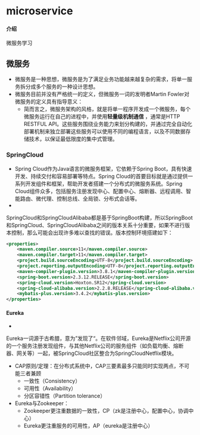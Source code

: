 # microservice

#### 介绍

微服务学习

## 微服务

- 微服务是一种思想，微服务是为了满足业务功能越来越复杂的需求，将单一服务拆分成多个服务的一种设计思想。
- 微服务目前并没有严格统一的定义，但微服务一词的发明者Martin Fowler对微服务的定义具有指导意义：
  - 简而言之，微服务架构的风格，就是将单一程序开发成一个微服务，每个微服务运行在自己的进程中，并使用**轻量级机制通信**
    ，通常是HTTP RESTFUL API。这些服务围绕业务能力来划分构建的，并通过完全自动化部署机制来独立部署这些服务可以使用不同的编程语言，以及不同数据存储技术，以保证最低限度的集中式管理。

### SpringCloud

- Spring Cloud作为Java语言的微服务框架，它依赖于Spring Boot，具有快速开发、持续交付和容易部署等特点。Spring
  Cloud的首要目标就是通过提供一系列开发组件和框架，帮助开发者搭建一个分布式的微服务系统。Spring
  Cloud组件众多，包括服务注册发现中心、配置中心、熔断器、远程调用、智能路由、微代理、控制总线、全局锁、分布式会话等。
-

SpringCloud和SpringCloudAlibaba都是基于SpringBoot构建，所以SpringBoot和SpringCloud、SpringCloudAlibaba之间的版本关系十分重要，如果不进行版本控制，那么可能会出现许多难以查找的错误。版本控制环境搭建如下：

  ```xml
  <properties>
      <maven.compiler.source>11</maven.compiler.source>
      <maven.compiler.target>11</maven.compiler.target>
      <project.build.sourceEncoding>UTF-8</project.build.sourceEncoding>
      <project.reporting.outputEncoding>UTF-8</project.reporting.outputEncoding>
      <maven-compiler-plugin.version>3.8.1</maven-compiler-plugin.version>
      <spring-boot.version>2.3.12.RELEASE</spring-boot.version>
      <spring-cloud.version>Hoxton.SR12</spring-cloud.version>
      <spring-cloud-alibaba.version>2.2.8.RELEASE</spring-cloud-alibaba.version>
      <mybatis-plus.version>3.4.2</mybatis-plus.version>
  </properties>
  ```

#### Eureka

-

Eureka一词源于古希腊，意为”发现了“。在软件邻域，Eureka是Netflix公司开源的一个服务注册发现组件，与其他Netflix公司的服务组件（如负载均衡、熔断器、网关等）一起，被SpringCloud社区整合为SpringCloudNetflix模块。

- CAP原则/定理：在分布式系统中，CAP三要素最多只能同时实现两点，不可能三者兼顾
  - 一致性（Consistency）
  - 可用性（Availability）
  - 分区容错性（Partition tolerance）
- Eureka与Zookeeper：
  - Zookeeper更注重数据的一致性，CP（zk是注册中心，配置中心，协调中心）
  - Eureka更注重服务的可用性，AP（eureka是注册中心）

